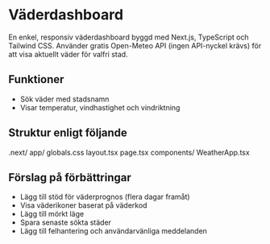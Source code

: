 

# Väderdashboard

En enkel, responsiv väderdashboard byggd med Next.js, TypeScript och Tailwind CSS. Använder gratis Open-Meteo API (ingen API-nyckel krävs) för att visa aktuellt väder för valfri stad.


## Funktioner
- Sök väder med stadsnamn
- Visar temperatur, vindhastighet och vindriktning

## Struktur enligt följande

.next/
app/
	globals.css
	layout.tsx
	page.tsx
components/
	WeatherApp.tsx

## Förslag på förbättringar

- Lägg till stöd för väderprognos (flera dagar framåt)
- Visa väderikoner baserat på väderkod
- Lägg till mörkt läge
- Spara senaste sökta städer
- Lägg till felhantering och användarvänliga meddelanden


